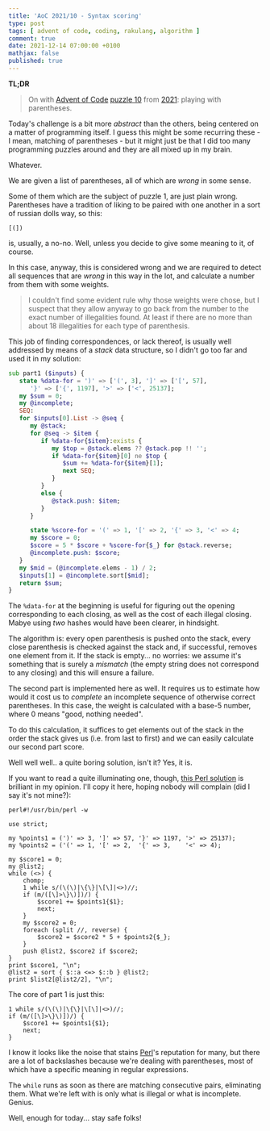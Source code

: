 ```yaml
---
title: 'AoC 2021/10 - Syntax scoring'
type: post
tags: [ advent of code, coding, rakulang, algorithm ]
comment: true
date: 2021-12-14 07:00:00 +0100
mathjax: false
published: true
---
```


**TL;DR**

> On with [Advent of Code][] [puzzle 10][puzzle] from [2021][aoc2021]:
> playing with parentheses.

Today's challenge is a bit more *abstract* than the others, being
centered on a matter of programming itself. I guess this might be some
recurring these - I mean, matching of parentheses - but it might just be
that I did too many programming puzzles around and they are all mixed up
in my brain.

Whatever.

We are given a list of parentheses, all of which are *wrong* in some
sense.

Some of them which are the subject of puzzle 1, are just plain wrong.
Parentheses have a tradition of liking to be paired with one another in
a sort of russian dolls way, so this:

```
[(])
```

is, usually, a no-no. Well, unless you decide to give some meaning to
it, of course.

In this case, anyway, this is considered wrong and we are required to
detect all sequences that are *wrong* in this way in the lot, and
calculate a number from them with some weights.

> I couldn't find some evident rule why those weights were chose, but I
> suspect that they allow anyway to go back from the number to the exact
> number of illegalities found. At least if there are no more than about
> 18 illegalities for each type of parenthesis.

This job of finding correspondences, or lack thereof, is usually well
addressed by means of a *stack* data structure, so I didn't go too far
and used it in my solution:

```raku
sub part1 ($inputs) {
   state %data-for = ')' => ['(', 3], ']' => ['[', 57],
      '}' => ['{', 1197], '>' => ['<', 25137];
   my $sum = 0;
   my @incomplete;
   SEQ:
   for $inputs[0].List -> @seq {
      my @stack;
      for @seq -> $item {
         if %data-for{$item}:exists {
            my $top = @stack.elems ?? @stack.pop !! '';
            if %data-for{$item}[0] ne $top {
               $sum += %data-for{$item}[1];
               next SEQ;
            }
         }
         else {
            @stack.push: $item;
         }
      }

      state %score-for = '(' => 1, '[' => 2, '{' => 3, '<' => 4;
      my $score = 0;
      $score = 5 * $score + %score-for{$_} for @stack.reverse;
      @incomplete.push: $score;
   }
   my $mid = (@incomplete.elems - 1) / 2;
   $inputs[1] = @incomplete.sort[$mid];
   return $sum;
}
```

The `%data-for` at the beginning is useful for figuring out the opening
corresponding to each closing, as well as the cost of each illegal
closing. Mabye using *two* hashes would have been clearer, in hindsight.

The algorithm is: every open parenthesis is pushed onto the stack, every
close parenthesis is checked against the stack and, if successful,
removes one element from it. If the stack is empty... no worries: we
assume it's something that is surely a *mismatch* (the empty string does
not correspond to any closing) and this will ensure a failure.

The second part is implemented here as well. It requires us to estimate
how would it cost us to *complete* an incomplete sequence of otherwise
correct parentheses. In this case, the weight is calculated with a
base-5 number, where 0 means "good, nothing needed".

To do this calculation, it suffices to get elements out of the stack in
the order the stack gives us (i.e. from last to first) and we can easily
calculate our second part score.

Well well well.. a quite boring solution, isn't it? Yes, it is.

If you want to read a quite illuminating one, though, [this Perl
solution][] is brilliant in my opinion. I'll copy it here, hoping nobody
will complain (did I say it's not mine?):

```
perl#!/usr/bin/perl -w

use strict;

my %points1 = (')' => 3, ']' => 57, '}' => 1197, '>' => 25137);
my %points2 = ('(' => 1, '[' => 2,  '{' => 3,    '<' => 4);

my $score1 = 0;
my @list2;
while (<>) {
    chomp;
    1 while s/(\(\)|\{\}|\[\]|<>)//;
    if (m/([\]>\}\)])/) {
        $score1 += $points1{$1};
        next;
    }
    my $score2 = 0;
    foreach (split //, reverse) {
        $score2 = $score2 * 5 + $points2{$_};
    }
    push @list2, $score2 if $score2;
}
print $score1, "\n";
@list2 = sort { $::a <=> $::b } @list2;
print $list2[@list2/2], "\n";
```

The core of part 1 is just this:

```
1 while s/(\(\)|\{\}|\[\]|<>)//;
if (m/([\]>\}\)])/) {
    $score1 += $points1{$1};
    next;
}
```

I know it looks like the noise that stains [Perl][]'s reputation for
many, but there are a lot of backslashes because we're dealing with
parentheses, most of which have a specific meaning in regular
expressions.

The `while` runs as soon as there are matching consecutive pairs,
eliminating them. What we're left with is only what is illegal or what
is incomplete. Genius.

Well, enough for today... stay safe folks!

[puzzle]: https://adventofcode.com/2021/day/10
[aoc2021]: https://adventofcode.com/2021/
[Advent of Code]: https://adventofcode.com/
[Raku]: https://www.raku.org/
[this Perl solution]: https://www.reddit.com/r/adventofcode/comments/rd0s54/2021_day_10_solutions/hnysmp7
[Perl]: https://www.perl.org/
